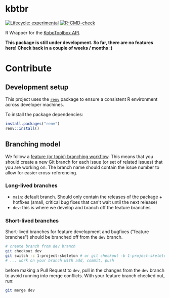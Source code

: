 # kbtbr 
<!-- badges: start -->
[![Lifecycle: experimental](https://img.shields.io/badge/lifecycle-experimental-orange.svg)](https://lifecycle.r-lib.org/articles/stages.html#experimental)
[![R-CMD-check](https://github.com/CorrelAid/kbtbr/workflows/R-CMD-check/badge.svg)](https://github.com/CorrelAid/kbtbr/actions)
<!-- badges: end -->

R Wrapper for the [KoboToolbox API](https://support.kobotoolbox.org/api.html).

**This package is still under development. So far, there are no features here! Check back in a couple of weeks / months :)**



# Contribute
## Development setup
This project uses the [`renv`](https://rstudio.github.io/renv/) package to ensure a consistent R environment across developer machines. 

To install the package dependencies:

```r
install.packages("renv")
renv::install()
```

## Branching model
We follow a [feature (or topic) branching workflow](https://git-scm.com/book/en/v2/Git-Branching-Branching-Workflows). This means that you should create a new Git branch for each issue (or set of related issues) that you are working on. The branch name should contain the issue number to allow for easier cross-referencing.

### Long-lived branches

- `main`: default branch. Should only contain the releases of the package + hotfixes (small, critical bug fixes that can't wait until the next release)
- `dev`: this is where we develop and branch off the feature branches

### Short-lived branches
Short-lived branches for feature development and bugfixes ("feature branches") should be branched off from the `dev` branch. 

```bash
# create branch from dev branch
git checkout dev 
git switch -c 1-project-skeleton # or git checkout -b 1-project-skeleton
# ... work on your branch with add, commit, push 
```

before making a Pull Request to `dev`, pull in the changes from the `dev` branch to avoid running into merge conflicts. With your feature branch checked out, run: 

```bash
git merge dev 
```

